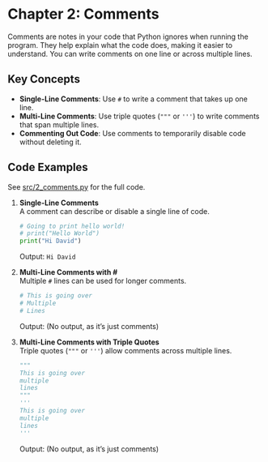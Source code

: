 # Chapter 2: Comments

Comments are notes in your code that Python ignores when running the program. They help explain what the code does, making it easier to understand. You can write comments on one line or across multiple lines.

## Key Concepts
- **Single-Line Comments**: Use `#` to write a comment that takes up one line.
- **Multi-Line Comments**: Use triple quotes (`"""` or `'''`) to write comments that span multiple lines.
- **Commenting Out Code**: Use comments to temporarily disable code without deleting it.

## Code Examples
See [src/2_comments.py](../../src/002_comments/2_comments.py) for the full code.

1. **Single-Line Comments**  
   A comment can describe or disable a single line of code.

   ```python
   # Going to print hello world!
   # print("Hello World")
   print("Hi David")
   ```

   Output: `Hi David`

2. **Multi-Line Comments with #**  
   Multiple `#` lines can be used for longer comments.

   ```python
   # This is going over
   # Multiple
   # Lines
   ```

   Output: (No output, as it’s just comments)

3. **Multi-Line Comments with Triple Quotes**  
   Triple quotes (`"""` or `'''`) allow comments across multiple lines.

   ```python
   """
   This is going over
   multiple 
   lines
   """
   '''
   This is going over
   multiple 
   lines
   '''
   ```

   Output: (No output, as it’s just comments)